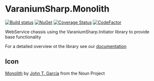 # VaraniumSharp.Monolith

[![Build status](https://ci.appveyor.com/api/projects/status/n8789i2iha2r38pt/branch/master?svg=true)](https://ci.appveyor.com/project/DeadlyEmbrace/varaniumsharp-monolith/branch/master)
[![NuGet](https://img.shields.io/nuget/v/VaraniumSharp.Monolith.svg)](https://www.nuget.org/packages/VaraniumSharp.Monolith)
[![Coverage Status](https://coveralls.io/repos/github/NinetailLabs/VaraniumSharp.Monolith/badge.svg?branch=master)](https://coveralls.io/github/NinetailLabs/VaraniumSharp.Monolith?branch=master)
[![CodeFactor](https://www.codefactor.io/repository/github/ninetaillabs/varaniumsharp.monolith/badge)](https://www.codefactor.io/repository/github/ninetaillabs/varaniumsharp.monolith)

WebService chassis using the VaraniumSharp.Initiator library to provide base functionality

For a detailed overview ot the library see our [documentation](https://ninetaillabs.github.io/VaraniumSharp.Monolith/index.html)

## Icon
[Monolith](https://thenounproject.com/search/?q=monolith&i=242785) by [John T. Garcia](https://thenounproject.com/tongal/) from the Noun Project